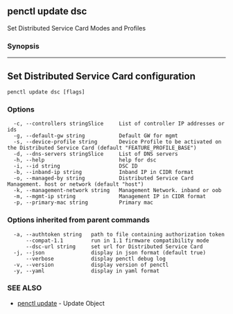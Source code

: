 ## penctl update dsc

Set Distributed Service Card Modes and Profiles

### Synopsis



----------------------------
 Set Distributed Service Card configuration 
----------------------------


```
penctl update dsc [flags]
```

### Options

```
  -c, --controllers stringSlice     List of controller IP addresses or ids
  -g, --default-gw string           Default GW for mgmt
  -s, --device-profile string       Device Profile to be activated on the Distributed Service Card (default "FEATURE_PROFILE_BASE")
  -d, --dns-servers stringSlice     List of DNS servers
  -h, --help                        help for dsc
  -i, --id string                   DSC ID
  -b, --inband-ip string            Inband IP in CIDR format
  -o, --managed-by string           Distributed Service Card Management. host or network (default "host")
  -k, --management-network string   Management Network. inband or oob
  -m, --mgmt-ip string              Management IP in CIDR format
  -p, --primary-mac string          Primary mac
```

### Options inherited from parent commands

```
  -a, --authtoken string   path to file containing authorization token
      --compat-1.1         run in 1.1 firmware compatibility mode
      --dsc-url string     set url for Distributed Service Card
  -j, --json               display in json format (default true)
      --verbose            display penctl debug log
  -v, --version            display version of penctl
  -y, --yaml               display in yaml format
```

### SEE ALSO
* [penctl update](penctl_update.md)	 - Update Object


